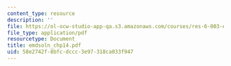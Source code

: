 ```yaml
---
content_type: resource
description: ''
file: https://ol-ocw-studio-app-qa.s3.amazonaws.com/courses/res-6-003-electromechanical-dynamics-spring-2009/58e2742f8bfcdccc3e97318ca033f947_emdsoln_chp14.pdf
file_type: application/pdf
resourcetype: Document
title: emdsoln_chp14.pdf
uid: 58e2742f-8bfc-dccc-3e97-318ca033f947
---
```

